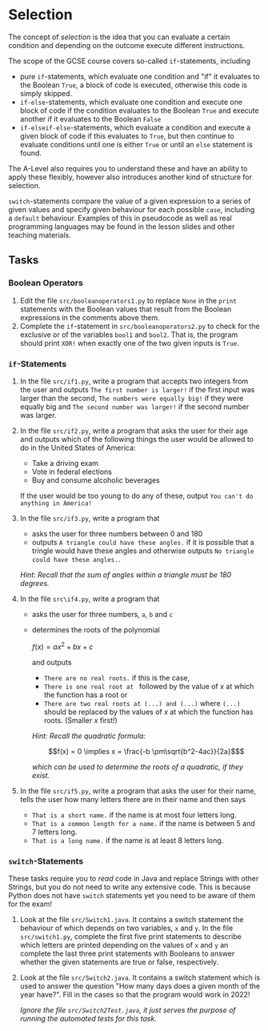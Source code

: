 # Selection

The concept of *selection* is the idea that you can evaluate a certain condition and depending on the outcome execute different instructions. 

The scope of the GCSE course covers so-called `if`-statements, including 
* pure `if`-statements, which evaluate one condition and "if" it evaluates to the Boolean `True`, a block of code is executed, otherwise this code is simply skipped. 
* `if-else`-statements, which evaluate one condition and execute one block of code if the condition evaluates to the Boolean `True` and execute another if it evaluates to the Boolean `False`
* `if-elseif-else`-statements, which evaluate a condition and execute a given block of code if this evaluates to `True`, but then continue to evaluate conditions until one is either `True` or until an `else` statement is found. 

The A-Level also requires you to understand these and have an ability to apply these flexibly, however also introduces another kind of  structure for selection. 

`switch`-statements compare the value of a given expression to a series of given values and specify given behaviour for each possible `case`, including a `default` behaviour. Examples of this in pseudocode as well as real programming languages may be found in the lesson slides and other teaching materials. 

## Tasks

### Boolean Operators

1) Edit the file `src/booleanoperators1.py` to replace `None` in the `print` statements with the Boolean values that result from the Boolean expressions in the comments above them.
2) Complete the `if`-statement in `src/booleanoperators2.py` to check for the exclusive or of the variables `bool1` and `bool2`. That is, the program should print `XOR!` when exactly one of the two given inputs is `True`.

### `if`-Statements
1) In the file `src/if1.py`, write a program that accepts two integers from the user and outputs `The first number is larger!` if the first input was larger than the second, `The numbers were equally big!` if they were equally big and `The second number was larger!` if the second number was larger.
2) In the file `src/if2.py`, write a program that asks the user for their age and outputs which of the following things the user would be allowed to do in the United States of America:
    - Take a driving exam
    - Vote in federal elections
    - Buy and consume alcoholic beverages

   If the user would be too young to do any of these, output `You can't do anything in America!`
3) In the file `src/if3.py`, write a program that
    - asks the user for three numbers between 0 and 180
    - outputs `A triangle could have these angles.` if it is possible that a tringle would have these angles and otherwise outputs `No triangle could have these angles.`. 

    *Hint: Recall that the sum of angles within a triangle must be 180 degrees.*
4) In the file `src\if4.py`, write a program that 
    - asks the user for three numbers, `a`, `b` and `c`
    - determines the roots of the polynomial 
      
      $f(x) = ax^2 + bx + c$
      
      and outputs 
        - `There are no real roots.` if this is the case,
        - `There is one real root at ` followed by the value of $x$ at which the function has a root or
        - `There are two real roots at (...) and (...)` where `(...)` should be replaced by the values of $x$ at which the function has roots. (Smaller $x$ first!) 

      *Hint: Recall the quadratic formula:*
      ```math
      f(x) = 0 \implies x = \frac{-b \pm\sqrt{b^2-4ac}}{2a}$
      ```
      
      *which can be used to determine the roots of a quadratic, if they exist.*
5) In the file `src/if5.py`, write a program that asks the user for their name, tells the user how many letters there are in their name and then says
    - `That is a short name.` if the name is at most four letters long.
    - `That is a common length for a name.` if the name is between 5 and 7 letters long. 
    - `That is a long name.` if the name is at least 8 letters long.

### `switch`-Statements
These tasks require you to *read* code in Java and replace Strings with other Strings, but you do not need to write any extensive code. This is because Python does not have `switch` statements yet you need to be aware of them for the exam!

1) Look at the file `src/Switch1.java`. It contains a switch statement the behaviour of which depends on two variables, `x` and `y`. In the file `src/switch1.py`, complete the first five print statements to describe which letters are printed depending on the values of `x` and `y` an complete the last three print statements with Booleans to answer whether the given statements are true or false, respectively.
2) Look at the file `src/Switch2.java`. It contains a switch statement which is used to answer the question "How many days does a given month of the year have?". Fill in the cases so that the program would work in 2022! 

   *Ignore the file `src/Switch2Test.java`, it just serves the purpose of running the automated tests for this task.* 